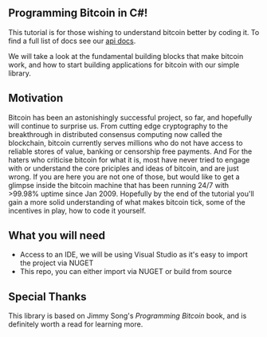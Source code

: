 ## Programming Bitcoin in C#!

This tutorial is for those wishing to understand bitcoin better by coding it. To find a full list of docs see our [api docs](link).

We will take a look at the fundamental building blocks that make bitcoin work, and how to start building applications for bitcoin with our simple library. 

## Motivation

Bitcoin has been an astonishingly successful project, so far, and hopefully will continue to surprise us. From cutting edge cryptography to the breakthrough in distributed consensus computing now called the blockchain, bitcoin currently serves millions who do not have access to reliable stores of value, banking or censorship free payments. And For the haters who criticise bitcoin for what it is, most have never tried to engage with or understand the core priciples and ideas of bitcoin, and are just wrong. If you are here you are not one of those, but would like to get a glimpse inside the bitcoin machine that has been running 24/7 with >99.98% uptime since Jan 2009. Hopefully by the end of the tutorial you'll gain a more solid understanding of what makes bitcoin tick, some of the incentives in play, how to code it yourself.

## What you will need

- Access to an IDE, we will be using Visual Studio as it's easy to import the project via NUGET
- This repo, you can either import via NUGET or build from source

## Special Thanks

This library is based on Jimmy Song's *Programming Bitcoin* book, and is definitely worth a read for learning more. 
